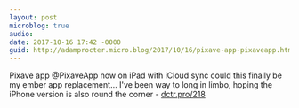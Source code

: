 ```yaml
---
layout: post
microblog: true
audio: 
date: 2017-10-16 17:42 -0000
guid: http://adamprocter.micro.blog/2017/10/16/pixave-app-pixaveapp.html
---
```

Pixave app @PixaveApp now on iPad with iCloud sync could this finally be my ember app replacement… I've been way to long in limbo, hoping the iPhone version is also round the corner - [dctr.pro/218](http://dctr.pro/218)
